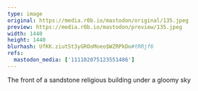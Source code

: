 ```yaml
---
type: image
original: https://media.r0b.io/mastodon/original/135.jpeg
preview: https://media.r0b.io/mastodon/preview/135.jpeg
width: 1440
height: 1440
blurhash: UfKK.ziutSt3yGROoMoeo$WZRPkDo#tRRjf6
refs:
  mastodon_media: ['111102075123551486']
---
```


The front of a sandstone religious building under a gloomy sky
